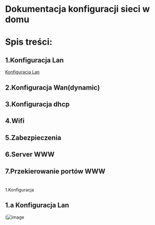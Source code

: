 #  Dokumentacja konfiguracji sieci w domu 

# Spis treści:

## 1.Konfiguracja Lan 
  [Konfiguracja Lan ](#1a-konfiguracja-lan)
 
## 2.Konfiguracja Wan(dynamic)

## 3.Konfiguracja dhcp

## 4.Wifi

## 5.Zabezpieczenia
 
## 6.Server WWW

## 7.Przekierowanie portów WWW

#
1.Konfiguracja 
## 1.a Konfiguracja Lan
(![image](https://user-images.githubusercontent.com/98666161/193669963-129c2b4c-ffc1-4551-b430-efe77df84e9b.png)
 
